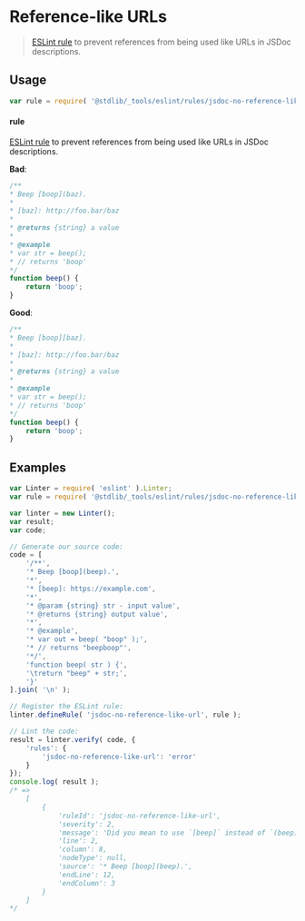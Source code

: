# Reference-like URLs

> [ESLint rule][eslint-rules] to prevent references from being used like URLs in JSDoc descriptions.

<section class="intro">

</section>

<!-- /.intro -->

<section class="usage">

## Usage

```javascript
var rule = require( '@stdlib/_tools/eslint/rules/jsdoc-no-reference-like-url' );
```

#### rule

[ESLint rule][eslint-rules] to prevent references from being used like URLs in JSDoc descriptions.

**Bad**:

<!-- eslint-disable stdlib/jsdoc-no-reference-like-url, stdlib/jsdoc-no-unused-definitions, stdlib/jsdoc-markdown-remark -->

```javascript
/**
* Beep [boop](baz).
*
* [baz]: http://foo.bar/baz
*
* @returns {string} a value
*
* @example
* var str = beep();
* // returns 'boop'
*/
function beep() {
    return 'boop';
}
```

**Good**:

```javascript
/**
* Beep [boop][baz].
*
* [baz]: http://foo.bar/baz
*
* @returns {string} a value
*
* @example
* var str = beep();
* // returns 'boop'
*/
function beep() {
    return 'boop';
}
```

</section>

<!-- /.usage -->

<section class="examples">

## Examples

<!-- eslint no-undef: "error" -->

```javascript
var Linter = require( 'eslint' ).Linter;
var rule = require( '@stdlib/_tools/eslint/rules/jsdoc-no-reference-like-url' );

var linter = new Linter();
var result;
var code;

// Generate our source code:
code = [
    '/**',
    '* Beep [boop](beep).',
    '*',
    '* [beep]: https://example.com',
    '*',
    '* @param {string} str - input value',
    '* @returns {string} output value',
    '*',
    '* @example',
    '* var out = beep( "boop" );',
    '* // returns "beepboop"',
    '*/',
    'function beep( str ) {',
    '\treturn "beep" + str;',
    '}'
].join( '\n' );

// Register the ESLint rule:
linter.defineRule( 'jsdoc-no-reference-like-url', rule );

// Lint the code:
result = linter.verify( code, {
    'rules': {
        'jsdoc-no-reference-like-url': 'error'
    }
});
console.log( result );
/* =>
    [
        {
            'ruleId': 'jsdoc-no-reference-like-url',
            'severity': 2,
            'message': 'Did you mean to use `[beep]` instead of `(beep)`, a reference?',
            'line': 2,
            'column': 8,
            'nodeType': null,
            'source': '* Beep [boop](beep).',
            'endLine': 12,
            'endColumn': 3
        }
    ]
*/
```

</section>

<!-- /.examples -->

<section class="links">

[eslint-rules]: https://eslint.org/docs/developer-guide/working-with-rules

</section>

<!-- /.links -->
